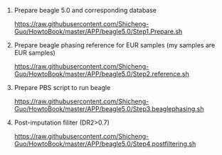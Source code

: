 1. Prepare beagle 5.0 and corresponding database 

   https://raw.githubusercontent.com/Shicheng-Guo/HowtoBook/master/APP/beagle5.0/Step1.Prepare.sh

2. Prepare beagle phasing reference for EUR samples (my samples are EUR samples) 

   https://raw.githubusercontent.com/Shicheng-Guo/HowtoBook/master/APP/beagle5.0/Step2.reference.sh

3. Prepare PBS script to run beagle

   https://raw.githubusercontent.com/Shicheng-Guo/HowtoBook/master/APP/beagle5.0/Step3.beaglephasing.sh

4. Post-imputation filiter (DR2>0.7)

   https://raw.githubusercontent.com/Shicheng-Guo/HowtoBook/master/APP/beagle5.0/Step4.postfiltering.sh
